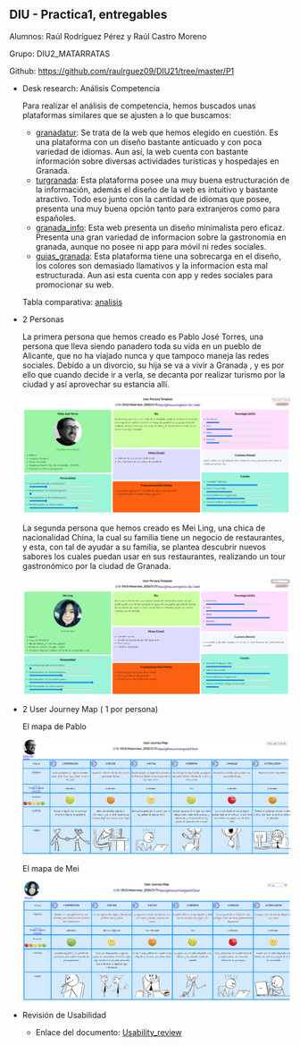 ## DIU - Practica1, entregables

Alumnos: Raúl Rodríguez Pérez y Raúl Castro Moreno

Grupo: DIU2_MATARRATAS

Github: https://github.com/raulrguez09/DIU21/tree/master/P1

- Desk research: Análisis Competencia 

	Para realizar el análisis de competencia, hemos buscados unas plataformas similares que se ajusten a lo que buscamos:

	- [granadatur](http://www.granadatur.com/): Se trata de la web que hemos elegido en cuestión. Es una plataforma con un diseño bastante anticuado y con poca variedad de idiomas. Aun así, la web cuenta con bastante información sobre diversas actividades turísticas y hospedajes en Granada.
	- [turgranada](https://www.turgranada.es/): Esta plataforma posee una muy buena estructuración de la información, además el diseño de la web es intuitivo y bastante atractivo. Todo eso junto con la cantidad de idiomas que posee, presenta una muy buena opción tanto para extranjeros como para españoles.
	- [granada_info](https://granadainfo.com/): Esta web presenta un diseño minimalista pero eficaz. Presenta una gran variedad de informacion sobre la gastronomia en granada, aunque no posee ni app para móvil ni redes sociales.
	- [guias_granada](https://www.guiasgranada.com/): Esta plataforma tiene una sobrecarga en el diseño, los colores son demasiado llamativos y la informacion esta mal estructurada. Aun asi esta cuenta con app y redes sociales para promocionar su web.

	Tabla comparativa: [analisis](https://github.com/raulrguez09/DIU21/blob/master/P1/Competitor_Analysis.pdf) 

- 2 Personas 

	La primera persona que hemos creado es Pablo José Torres, una persona que lleva siendo panadero toda su vida en un pueblo de Alicante, que no ha viajado nunca y que tampoco maneja las redes sociales. Debido a un divorcio, su hija se va a vivir a Granada , y es por ello que cuando decide ir a verla, se decanta por realizar turismo por la ciudad y así aprovechar su estancia allí.

	![ScreenShot](pablo.png)

	La segunda persona que hemos creado es Mei Ling, una chica de nacionalidad China, la cual su familia tiene un negocio de restaurantes, y esta, con tal de ayudar a su familia, se plantea descubrir nuevos sabores los cuales puedan usar en sus restaurantes, realizando un tour gastronómico por la ciudad de Granada.

	![ScreenShot](mei.png)

- 2 User Journey Map  ( 1 por persona)

	El mapa de Pablo

	![ScreenShot](pabloMap.png)

	El mapa de Mei

	![ScreenShot](meiMap.png)
	
- Revisión de Usabilidad 
	
  - Enlace del documento: [Usability_review](https://github.com/raulrguez09/DIU21/blob/master/P1/Usability-review-GRANADATUR.pdf)






